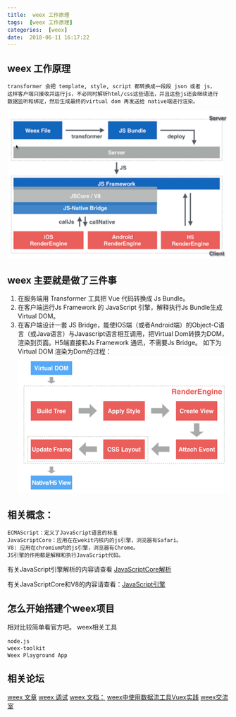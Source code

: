 ```yaml
---
title:  weex 工作原理
tags:  [weex 工作原理]
categories:  [weex]
date:  2018-06-11 16:17:22
---
```



## weex 工作原理

```
transformer 会把 template, style, script 都转换成一段段 json 或者 js，
这样客户端只接收并运行js，不必同时解析html/css这些语法，并且这些js还会继续进行
数据监听和绑定，然后生成最终的virtual dom 再发送给 native端进行渲染。
```
![](https://raw.githubusercontent.com/yongbolv/images/master/weexframework.png)

## weex 主要就是做了三件事
1. 在服务端用 Transformer 工具把 Vue 代码转换成 Js Bundle。
2. 在客户端运行Js Framework 的 JavaScript 引擎，解释执行Js Bundle生成Virtual DOM。
3. 在客户端设计一套 JS Bridge，能使IOS端（或者Android端）的Object-C语言（或Java语言）与Javascript语言相互调用，把Virtual Dom转换为DOM，渲染到页面。H5端直接和Js Framework 通讯，不需要Js Bridge。
如下为Virtual DOM 渲染为Dom的过程：
![](https://raw.githubusercontent.com/yongbolv/images/master/virtualdom.png)

## 相关概念：

```
ECMAScript：定义了JavaScript语言的标准
JavaScriptCore：应用在在wekit内核内的js引擎，浏览器有Safari。
V8: 应用在chromium内的js引擎，浏览器有Chrome。
JS引擎的作用都是解释和执行JavaScript代码。

```
有关JavaScript引擎解析的内容请查看  [JavaScriptCore解析](http://www.uml.org.cn/codeNorms/201306063.asp)

有关JavaScriptCore和V8的内容请查看：[JavaScript引擎](http://blog.csdn.net/milado_nju/article/details/22101681)


## 怎么开始搭建个weex项目

相对比较简单看官方吧。
weex相关工具

```
node.js
weex-toolkit
Weex Playground App
```

## 相关论坛

[weex 文章](https://github.com/weexteam/article/issues)
[weex 调试](https://github.com/weexteam/article/issues/50)
[weex 文档：](http://alibaba.github.io/weex/doc/)
[weex中使用数据流工具Vuex实践](http://www.kmhaoshuai.com/#!/articles/use-vuex-in-weex)
[weex交流室](http://lvyongbo.net/2016/09/27/weex技术工作原理/%C2%A0https://gitter.im/weexteam/cn?utm_source=share-link&utm_medium=link&utm_campaign=share-link)





